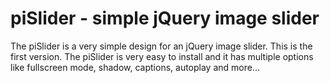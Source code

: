 piSlider - simple jQuery image slider
=====================================

The piSlider is a very simple design for an jQuery image slider. This is the first version. The piSlider is very easy to install and it has multiple options like fullscreen mode, shadow, captions, autoplay and more...

